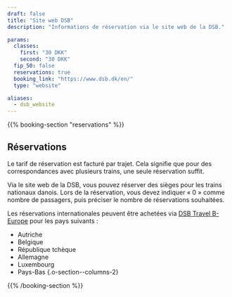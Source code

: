 ```yaml
---
draft: false
title: "Site web DSB"
description: "Informations de réservation via le site web de la DSB."

params:
  classes:
    first: "30 DKK"
    second: "30 DKK"
  fip_50: false
  reservations: true
  booking_link: "https://www.dsb.dk/en/"
  type: "website"

aliases:
  - dsb_website
---
```


{{% booking-section "reservations" %}}

## Réservations

Le tarif de réservation est facturé par trajet. Cela signifie que pour des correspondances avec plusieurs trains, une seule réservation suffit.

Via le site web de la DSB, vous pouvez réserver des sièges pour les trains nationaux danois. Lors de la réservation, vous devez indiquer « 0 » comme nombre de passagers, puis préciser le nombre de réservations souhaitées.

Les réservations internationales peuvent être achetées via [DSB Travel B-Europe](https://travel.b-europe.com/dsb-rail/en/reservation-only) pour les pays suivants :

<!-- prettier-ignore -->
- Autriche
- Belgique
- République tchèque
- Allemagne
- Luxembourg
- Pays-Bas
{.o-section--columns-2}

{{% /booking-section %}}
